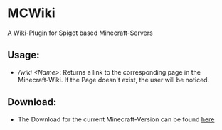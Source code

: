 # MCWiki

A Wiki-Plugin for Spigot based Minecraft-Servers

## Usage:

-  _/wiki \<Name\>_: Returns a link to the corresponding page in the Minecraft-Wiki. If the Page doesn't exist, the user will be noticed.

## Download:

- The Download for the current Minecraft-Version can be found [here](https://www.spigotmc.org/resources/mcwiki.37672/ "Download MCWiki")